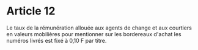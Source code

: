 # Article 12

Le taux de la rémunération allouée aux agents de change et aux courtiers en valeurs mobilières pour mentionner sur les bordereaux d'achat les numéros livrés est fixé à 0,10 F par titre.
